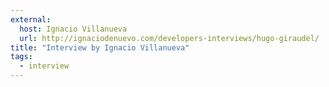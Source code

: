 ```yaml
---
external:
  host: Ignacio Villanueva
  url: http://ignaciodenuevo.com/developers-interviews/hugo-giraudel/
title: "Interview by Ignacio Villanueva"
tags: 
  - interview
---
```

